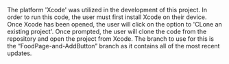 The platform 'Xcode' was utilized in the development of this project. In order to run this code, the user must first install Xcode on their device. Once Xcode has been opened, the user will click on the option to 'CLone an existing project'. Once prompted, the user will clone the code from the repository and open the project from Xcode. The branch to use for this is the “FoodPage-and-AddButton” branch as it contains all of the most recent updates.
